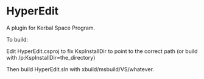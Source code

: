 HyperEdit
=========

A plugin for Kerbal Space Program.

To build:

Edit HyperEdit.csproj to fix KspInstallDir to point to the correct path (or build with /p:KspInstallDir=the_directory)

Then build HyperEdit.sln with xbuild/msbuild/VS/whatever.
